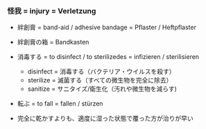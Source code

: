 

### 怪我 = injury = Verletzung

* 絆創膏 = band-aid / adhesive bandage = Pflaster / Heftpflaster

* 絆創膏の箱 = Bandkasten
* 消毒する = to disinfect / to sterilizedes = infizieren / sterilisieren
    * disinfect = 消毒する（バクテリア・ウイルスを殺す）
    * sterilize = 滅菌する（すべての微生物を完全に除去）
    * sanitize = サニタイズ/衛生化（汚れや微生物を減らす)


* 転ぶ = to fall = fallen / stürzen


* 完全に乾かすよりも、適度に湿った状態で覆った方が治りが早い
